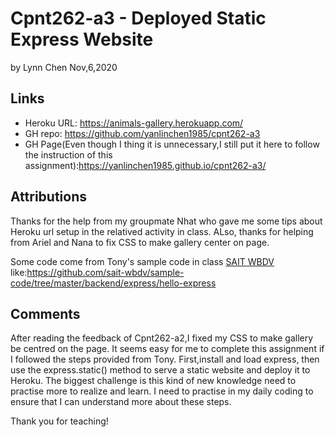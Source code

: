 # Cpnt262-a3 - Deployed Static Express Website
by Lynn Chen  Nov,6,2020

## Links

- Heroku URL:  https://animals-gallery.herokuapp.com/
- GH repo: https://github.com/yanlinchen1985/cpnt262-a3
- GH Page(Even though I thing it is unnecessary,I still put it here to follow the instruction of this assignment):https://yanlinchen1985.github.io/cpnt262-a3/


## Attributions

Thanks for the help from my groupmate Nhat who gave me some tips about Heroku url setup in the relatived activity in class.
ALso, thanks for helping from Ariel and Nana to fix CSS to make gallery center on page.

Some code come from Tony's sample code in class [SAIT WBDV](https://sait-wbdv.github.io/) 
like:https://github.com/sait-wbdv/sample-code/tree/master/backend/express/hello-express


## Comments

After reading the feedback of Cpnt262-a2,I fixed my CSS to make gallery be centred on the page. It seems easy for me to complete this assignment if I followed the steps provided from Tony. First,install and load express, then use the express.static() method to serve a static website and deploy it to Heroku. The biggest challenge is this kind of new knowledge need to practise more to realize and learn. I need to practise in my daily coding to ensure that I can understand more about these steps.

Thank you for teaching!